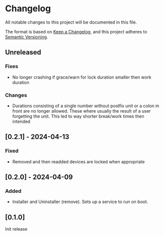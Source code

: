 # Changelog

All notable changes to this project will be documented in this file.

The format is based on [Keep a Changelog](https://keepachangelog.com/en/1.0.0/),
and this project adheres to [Semantic Versioning](https://semver.org/spec/v2.0.0.html).

## Unreleased

### Fixes
- No longer crashing if grace/warn for lock duration smaller then work duration

### Changes
- Durations consisting of a single number without postfix unit or a colon in
  front are no longer allowed. These where usually the result of a user
  forgetting the unit. This led to way shorter break/work times then intended

## [0.2.1] - 2024-04-13

### Fixed
- Removed and then readded devices are locked when appropriate

## [0.2.0] - 2024-04-09

### Added
- Installer and Uninstaller (remove). Sets up a service to run on boot.

## [0.1.0] 
Init release
